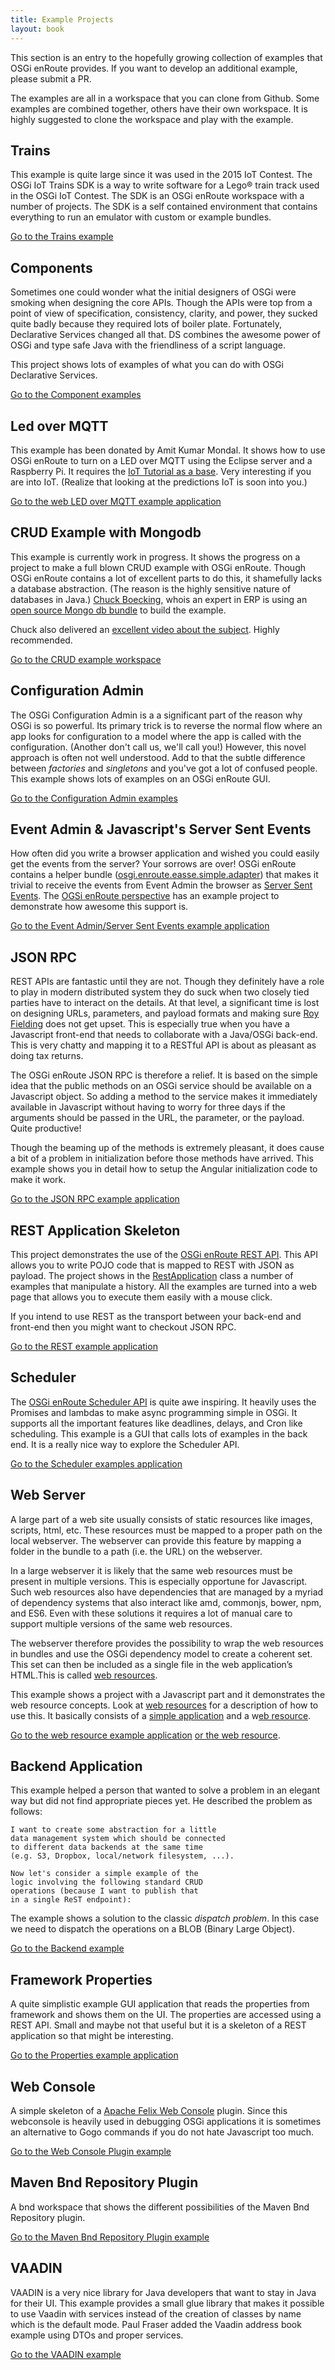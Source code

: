 ```yaml
---
title: Example Projects
layout: book
---
```


This section is an entry to the hopefully growing collection of examples that OSGi enRoute provides. If you want to develop an additional example, please submit a PR.

The examples are all in a workspace that you can clone from Github. Some examples are combined together, others have their own workspace. It is highly suggested to clone the workspace and play with the example.

## Trains

This example is quite large since it was used in the 2015 IoT Contest. The OSGi IoT Trains SDK is a way to write software for a Lego® train track used in the OSGi IoT Contest. The SDK is an OSGi enRoute workspace with a number of projects. The SDK is a self contained environment that contains everything to run an emulator with custom or example bundles.

[Go to the Trains example](/trains/200-architecture.html)

## Components

Sometimes one could wonder what the initial designers of OSGi were smoking when designing the core APIs. Though the APIs were top from a point of view of specification, consistency, clarity, and power, they sucked quite badly because they required lots of boiler plate. Fortunately, Declarative Services changed all that. DS combines the awesome power of OSGi and type safe Java with the friendliness of a script language. 

This project shows lots of examples of what you can do with OSGi Declarative Services.

[Go to the Component examples](https://github.com/osgi/osgi.enroute.examples/tree/master/osgi.enroute.examples.component.application)

## Led over MQTT

This example has been donated by Amit Kumar Mondal. It shows how to use OSGi enRoute to turn on a LED over MQTT using the Eclipse server and a Raspberry Pi. It requires the [IoT Tutorial as a base][12]. Very interesting if you are into IoT. (Realize that looking at the predictions IoT is soon into you.)

[Go to the web LED over MQTT example application](https://github.com/osgi/osgi.enroute.examples.ledovermqtt/tree/master/osgi.enroute.examples.led.controller.application)

## CRUD Example with Mongodb

This example is currently work in progress. It shows the progress on a project to make a full blown CRUD example with OSGi enRoute. Though OSGi enRoute contains a lot of excellent parts to do this, it shamefully lacks a database abstraction. (The reason is the highly sensitive nature of databases in Java.) [Chuck Boecking][13], whois an expert in ERP is using an [open source Mongo db bundle][14] to build the example.

Chuck also delivered an [excellent video about the subject][15]. Highly recommended.   

[Go to the CRUD example workspace](https://github.com/cboecking/com.chuboe.moeboe)

## Configuration Admin

The OSGi Configuration Admin is a a significant part of the reason why OSGi is so powerful. Its primary trick is to reverse the normal flow where an app looks for configuration to a model where the app is called with the configuration. (Another don't call us, we'll call you!) However,  this novel approach is often not well understood. Add to that the subtle difference between _factories_ and _singletons_ and you've got a lot of confused people. This example shows lots of examples on an OSGi enRoute GUI.

[Go to the Configuration Admin examples](https://github.com/osgi/osgi.enroute.examples/tree/master/osgi.enroute.examples.cm.application)

## Event Admin & Javascript's Server Sent Events

How often did you write a browser application and wished you could easily get the events from the server? Your sorrows are over! OSGi enRoute contains a helper bundle ([osgi.enroute.easse.simple.adapter][1]) that makes it trivial to receive the events from Event Admin the browser as [Server Sent Events][2]. The [OGSi enRoute perspective][3] has an example project to demonstrate how awesome this support is.

[Go to the Event Admin/Server Sent Events example application](https://github.com/osgi/osgi.enroute.examples/blob/master/osgi.enroute.examples.easse.application)


## JSON RPC

REST APIs are fantastic until they are not. Though they definitely have a role to play in modern distributed system they do suck when two closely tied parties have to interact on the details. At that level, a significant time is lost on designing URLs, parameters, and payload formats and making sure [Roy Fielding][4] does not get upset. This is especially true when you have a Javascript front-end that needs to collaborate with a Java/OSGi back-end. This is very chatty and mapping it to a RESTful API is about as pleasant as doing tax returns.

The OSGi enRoute JSON RPC is therefore a relief. It is based on the simple idea that the public methods on an OSGi service should be available on a Javascript object. So adding a method to the service makes it immediately available in Javascript without having to worry for three days if the arguments should be passed in the URL, the parameter, or the payload. Quite productive!

Though the beaming up of the methods is extremely pleasant, it does cause a bit of a problem in initialization before those methods have arrived. This example shows you in detail how to setup the Angular initialization code to make it work.

[Go to the JSON RPC example application](https://github.com/osgi/osgi.enroute.examples/tree/master/osgi.enroute.examples.jsonrpc.application)

## REST Application Skeleton

This project demonstrates the use of the [OSGi enRoute REST API][5]. This API allows you to write POJO code that is mapped to REST with JSON as payload. The project shows in the [RestApplication][6] class a number of examples that manipulate a history. All the examples are turned into a web page that allows you to execute them easily with a mouse click.

If you intend to use REST as the transport between your back-end and front-end then you might want to checkout JSON RPC.

[Go to the REST example application](https://github.com/osgi/osgi.enroute.examples/tree/master/osgi.enroute.examples.rest.application)


## Scheduler

The [OSGi enRoute Scheduler API][7] is quite awe inspiring. It heavily uses the Promises and lambdas to make async programming simple in OSGi. It supports all the important features like deadlines, delays, and Cron like scheduling. This example is a GUI that calls lots of examples in the back end. It is a really nice way to explore the Scheduler API.

[Go to the Scheduler examples application](https://github.com/osgi/osgi.enroute.examples/tree/master/osgi.enroute.examples.scheduler.application)

## Web Server

A large part of a web site usually consists of static resources like images, scripts, html, etc. These resources must be mapped to a proper path on the local webserver. The webserver can provide this feature by mapping a folder in the bundle to a path (i.e. the URL) on the webserver.

In a large webserver it is likely that the same web resources must be present in multiple versions. This is especially opportune for Javascript. Such web resources also have dependencies that are managed by a myriad of dependency systems that also interact like amd, commonjs, bower, npm, and ES6. Even with these solutions it requires a lot of manual care to support multiple versions of the same web resources.

The webserver therefore provides the possibility to wrap the web resources in bundles and use the OSGi dependency model to create a coherent set. This set can then be included as a single file in the web application’s HTML.This is called [web resources][9].

This example shows a project with a Javascript part and it demonstrates the web resource concepts. Look at [web resources][9] for a description of how to use this. It basically consists of a [simple application][10] and a w[eb resource][11].

[Go to the web resource example application][10] [or the web resource][11].


## Backend Application

This example helped a person that wanted to solve a problem in an elegant way but did not find appropriate pieces yet. He described the problem as follows:

	I want to create some abstraction for a little 
	data management system which should be connected 
	to different data backends at the same time 
	(e.g. S3, Dropbox, local/network filesystem, ...).

	Now let's consider a simple example of the 
	logic involving the following standard CRUD 
	operations (because I want to publish that 
	in a single ReST endpoint):

The example shows a solution to the classic _dispatch problem_. In this case we need to dispatch the operations on a BLOB (Binary Large Object). 

[Go to the Backend example](https://github.com/osgi/osgi.enroute.examples/tree/master/osgi.enroute.examples.backend.application)

## Framework Properties

A quite simplistic example GUI application that reads the properties from framework and shows them on the UI. The properties are accessed using a REST API. Small and maybe not that useful but it is a skeleton of a REST application so that might be interesting.

[Go to the Properties example application](https://github.com/osgi/osgi.enroute.examples/tree/master/osgi.enroute.examples.properties.application)

## Web Console

A simple skeleton of a [Apache Felix Web Console][8] plugin. Since this webconsole is heavily used in debugging OSGi applications it is sometimes an alternative to Gogo commands if you do not hate Javascript too much.

[Go to the Web Console Plugin example](https://github.com/osgi/osgi.enroute.examples/tree/master/osgi.enroute.examples.webconsole.provider)

## Maven Bnd Repository Plugin

A bnd workspace that shows the different possibilities of the Maven Bnd Repository plugin.

[Go to the Maven Bnd Repository Plugin example](https://github.com/osgi/osgi.enroute.examples.maven)

## VAADIN

VAADIN is a very nice library for Java developers that want to stay in Java for their UI. This example provides a small glue library that makes it possible to use Vaadin with services instead of the creation of classes by name which is the default mode. Paul Fraser added the Vaadin address book example using DTOs and proper services.

[Go to the VAADIN example](https://github.com/osgi/osgi.enroute.examples.vaadin)

 
[1]: https://github.com/osgi/osgi.enroute.bundles/tree/master/osgi.enroute.easse.simple.adapter 
[2]: https://www.w3.org/TR/2011/WD-eventsource-20110208/
[3]: http://enroute.osgi.org/services/osgi.enroute.easse.html
[4]: https://www.ics.uci.edu/~fielding/pubs/dissertation/top.htm
[5]: http://enroute.osgi.org/services/osgi.enroute.rest.api.html
[6]: https://github.com/osgi/osgi.enroute.examples/blob/master/osgi.enroute.examples.rest.application/src/osgi/enroute/examples/rest/application/RestApplication.java
[7]: http://enroute.osgi.org/services/osgi.enroute.scheduler.api.html
[8]: http://felix.apache.org/documentation/subprojects/apache-felix-web-console.html
[9]: http://enroute.osgi.org/services/osgi.enroute.webserver.capabilities.html
[10]: https://github.com/osgi/osgi.enroute.examples/tree/master/osgi.enroute.examples.webserver.application
[11]: https://github.com/osgi/osgi.enroute.examples/tree/master/osgi.enroute.examples.webserver.webresource
[12]: /tutorial_iot/050-start.html
[13]: http://erp-academy.chuckboecking.com/
[14]: https://github.com/pkriens/aQute.open/tree/master/aQute.open.store.mongo.provider
[15]: http://erp-academy.chuckboecking.com/?page_id=3789